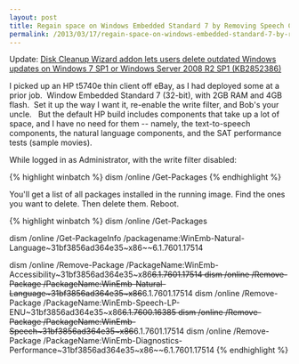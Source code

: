 ```yaml
---
layout: post
title: Regain space on Windows Embedded Standard 7 by Removing Speech Components
permalink: /2013/03/17/regain-space-on-windows-embedded-standard-7-by-removing-speech-components/
---
```


Update: [Disk Cleanup Wizard addon lets users delete outdated Windows updates on Windows 7 SP1 or Windows Server 2008 R2 SP1 (KB2852386)](http://support.microsoft.com/kb/2852386)

I picked up an HP t5740e thin client off eBay, as I had deployed some at a prior job.  Window Embedded Standard 7 (32-bit), with 2GB RAM and 4GB flash.  Set it up the way I want it, re-enable the write filter, and Bob's your uncle.   But the default HP build includes components that take up a lot of space, and I have no need for them -- namely, the text-to-speech components, the natural language components, and the SAT performance tests (sample movies).

<!--excerpt-->

While logged in as Administrator, with the write filter disabled:

{% highlight winbatch %}
dism /online /Get-Packages
{% endhighlight %}

You'll get a list of all packages installed in the running image. Find the ones you want to delete. Then delete them. Reboot.

{% highlight winbatch %}
dism /online /Get-Packages

dism /online /Get-PackageInfo /packagename:WinEmb-Natural-Language~31bf3856ad364e35~x86~~6.1.7601.17514

dism /online /Remove-Package /PackageName:WinEmb-Accessibility~31bf3856ad364e35~x86~~6.1.7601.17514
dism /online /Remove-Package /PackageName:WinEmb-Natural-Language~31bf3856ad364e35~x86~~6.1.7601.17514
dism /online /Remove-Package /PackageName:WinEmb-Speech-LP-ENU~31bf3856ad364e35~x86~~6.1.7600.16385
dism /online /Remove-Package /PackageName:WinEmb-Speech~31bf3856ad364e35~x86~~6.1.7601.17514
dism /online /Remove-Package /PackageName:WinEmb-Diagnostics-Performance~31bf3856ad364e35~x86~~6.1.7601.17514
{% endhighlight %}








